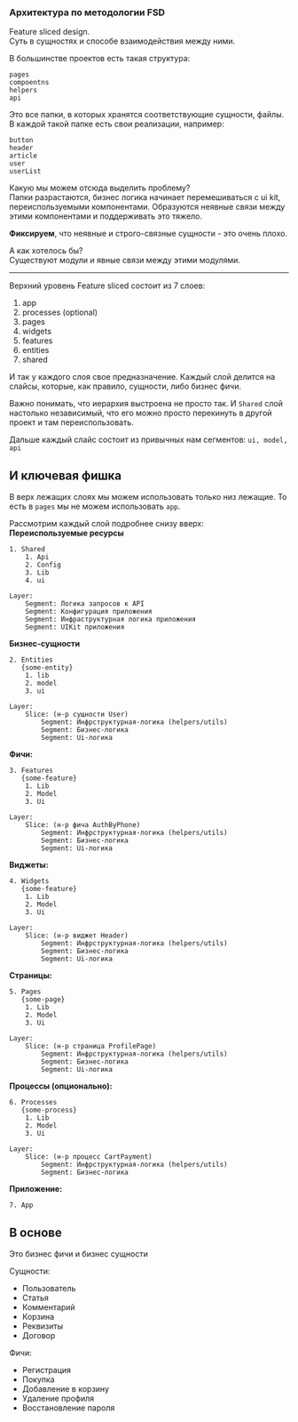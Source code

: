 ### Архитектура по методологии FSD
Feature sliced design.  
Суть в сущностях и способе взаимодействия между ними.

В большинстве проектов есть такая структура:
```
pages
compoentns
helpers
api
```

Это все папки, в которых хранятся соответствующие сущности, файлы.
В каждой такой папке есть свои реализации, например:
```
button
header
article
user
userList
```

Какую мы можем отсюда выделить проблему?  
Папки разрастаются, бизнес логика начинает перемешиваться с ui kit, переиспользуемыми
компонентами. Образуются неявные связи между этими компонентами и поддерживать это
тяжело.

**Фиксируем**, что неявные и строго-связные сущности - это очень плохо. 

А как хотелось бы?  
Существуют модули и явные связи между этими модулями.

---
Верхний уровень Feature sliced состоит из 7 слоев:  
1. app
2. processes (optional)
3. pages
4. widgets
5. features
6. entities
7. shared

И так у каждого слоя свое предназначение. Каждый слой делится на слайсы, которые,
как правило, сущности, либо бизнес фичи.

Важно понимать, что иерархия выстроена не просто так. И `Shared` слой настолько независимый,
что его можно просто перекинуть в другой проект и там переиспользовать.

Дальше каждый слайс состоит из привычных нам сегментов:
`ui, model, api`

И ключевая фишка
---
В верх лежащих слоях мы можем использовать только низ лежащие. То есть в `pages` мы
не можем использовать `app`.

Рассмотрим каждый слой подробнее снизу вверх:  
**Переиспользуемые ресурсы**
```
1. Shared
    1. Api
    2. Config
    3. Lib
    4. ui
    
Layer:
    Segment: Логика запросов к API
    Segment: Конфигурация приложения
    Segment: Инфраструктурная логика приложения
    Segment: UIKit приложения
```

**Бизнес-сущности**
```
2. Entities
   {some-entity}
    1. lib
    2. model
    3. ui

Layer:
    Slice: (н-р сущности User)
        Segment: Инфрструктурная-логика (helpers/utils)
        Segment: Бизнес-логика
        Segment: Ui-логика
```

**Фичи:**
```
3. Features
   {some-feature}
    1. Lib
    2. Model
    3. Ui

Layer:
    Slice: (н-р фича AuthByPhone)
        Segment: Инфрструктурная-логика (helpers/utils)
        Segment: Бизнес-логика
        Segment: Ui-логика
```
**Виджеты:**
```
4. Widgets
   {some-feature}
    1. Lib
    2. Model
    3. Ui

Layer:
    Slice: (н-р виджет Header)
        Segment: Инфрструктурная-логика (helpers/utils)
        Segment: Бизнес-логика
        Segment: Ui-логика
```
**Страницы:**
```
5. Pages
   {some-page}
    1. Lib
    2. Model
    3. Ui

Layer:
    Slice: (н-р страница ProfilePage)
        Segment: Инфрструктурная-логика (helpers/utils)
        Segment: Бизнес-логика
        Segment: Ui-логика
```
**Процессы (опционально):**
```
6. Processes
   {some-process}
    1. Lib
    2. Model
    3. Ui

Layer:
    Slice: (н-р процесс CartPayment)
        Segment: Инфрструктурная-логика (helpers/utils)
        Segment: Бизнес-логика
```
**Приложение:**
```
7. App
```

В основе
---
Это бизнес фичи и бизнес сущности

Сущности:
- Пользователь
- Статья
- Комментарий
- Корзина
- Реквизиты
- Договор

Фичи:
- Регистрация
- Покупка
- Добавление в корзину
- Удаление профиля
- Восстановление пароля
